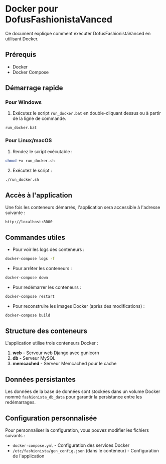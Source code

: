 # Docker pour DofusFashionistaVanced

Ce document explique comment exécuter DofusFashionistaVanced en utilisant Docker.

## Prérequis

- Docker
- Docker Compose

## Démarrage rapide

### Pour Windows

1. Exécutez le script `run_docker.bat` en double-cliquant dessus ou à partir de la ligne de commande.

```
run_docker.bat
```

### Pour Linux/macOS

1. Rendez le script exécutable :

```bash
chmod +x run_docker.sh
```

2. Exécutez le script :

```bash
./run_docker.sh
```

## Accès à l'application

Une fois les conteneurs démarrés, l'application sera accessible à l'adresse suivante :

```
http://localhost:8000
```

## Commandes utiles

- Pour voir les logs des conteneurs :

```bash
docker-compose logs -f
```

- Pour arrêter les conteneurs :

```bash
docker-compose down
```

- Pour redémarrer les conteneurs :

```bash
docker-compose restart
```

- Pour reconstruire les images Docker (après des modifications) :

```bash
docker-compose build
```

## Structure des conteneurs

L'application utilise trois conteneurs Docker :

1. **web** - Serveur web Django avec gunicorn
2. **db** - Serveur MySQL
3. **memcached** - Serveur Memcached pour le cache

## Données persistantes

Les données de la base de données sont stockées dans un volume Docker nommé `fashionista_db_data` pour garantir la persistance entre les redémarrages.

## Configuration personnalisée

Pour personnaliser la configuration, vous pouvez modifier les fichiers suivants :

- `docker-compose.yml` - Configuration des services Docker
- `/etc/fashionista/gen_config.json` (dans le conteneur) - Configuration de l'application
